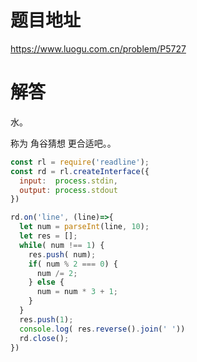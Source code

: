 # 题目地址
https://www.luogu.com.cn/problem/P5727

# 解答
水。

称为 角谷猜想 更合适吧。。

```javascript
const rl = require('readline');
const rd = rl.createInterface({
  input:  process.stdin,
  output: process.stdout
})

rd.on('line', (line)=>{
  let num = parseInt(line, 10);
  let res = [];
  while( num !== 1) {
    res.push( num);
    if( num % 2 === 0) {
      num /= 2;
    } else {
      num = num * 3 + 1;
    }
  }
  res.push(1);
  console.log( res.reverse().join(' '))
  rd.close();
})
```